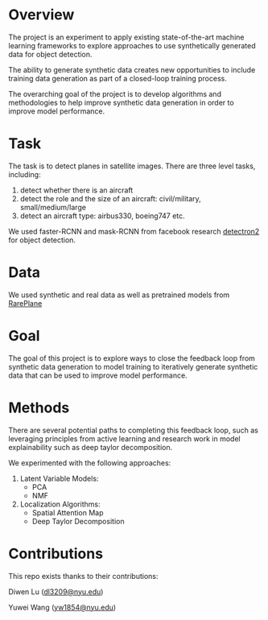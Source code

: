 # Overview
The project is an experiment to apply existing state-of-the-art machine learning frameworks to explore approaches 
to use synthetically generated data for object detection. 

The ability to generate synthetic data creates new opportunities to include training data generation as 
part of a closed-loop training process.

The overarching goal of the project is to develop algorithms and methodologies to help improve synthetic data generation in order to improve model performance.

# Task
The task is to detect planes in satellite images. There are three level tasks, including:

1. detect whether there is an aircraft
2. detect the role and the size of an aircraft: civil/military, small/medium/large 
3. detect an aircraft type: airbus330, boeing747 etc.

We used faster-RCNN and mask-RCNN from facebook research [detectron2](https://github.com/facebookresearch/detectron2) for object detection.

# Data
We used synthetic and real data as well as pretrained models from [RarePlane](https://github.com/aireveries/RarePlanes)

# Goal
The goal of this project is to explore ways to close the feedback loop from synthetic data generation to model training to iteratively generate synthetic data 
that can be used to improve model performance. 

# Methods
There are several potential paths to completing this feedback loop, 
such as leveraging principles from active learning and research work in model explainability 
such as deep taylor decomposition.

We experimented with the following approaches:

1. Latent Variable Models: 
    - PCA
    - NMF 
2. Localization Algorithms:
    - Spatial Attention Map
    - Deep Taylor Decomposition
    
# Contributions
This repo exists thanks to their contributions:

Diwen Lu (dl3209@nyu.edu)

Yuwei Wang (yw1854@nyu.edu)